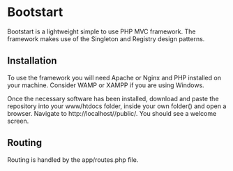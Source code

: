 # Bootstart
Bootstart is a lightweight simple to use PHP MVC framework. The framework makes use of the Singleton and Registry design patterns.

## Installation ##
To use the framework you will need Apache or Nginx and PHP installed on your machine. Consider WAMP or XAMPP if you are using Windows.

Once the necessary software has been installed, download and paste the repository into your www/htdocs folder, inside your own folder(<your-folder-name>) and open a browser. Navigate to http://localhost/<your-folder-name>/public/. You should see a welcome screen.

## Routing ##
Routing is handled by the app/routes.php file.
